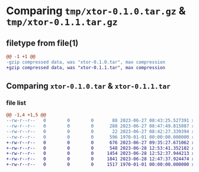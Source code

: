 # Comparing `tmp/xtor-0.1.0.tar.gz` & `tmp/xtor-0.1.1.tar.gz`

## filetype from file(1)

```diff
@@ -1 +1 @@
-gzip compressed data, was "xtor-0.1.0.tar", max compression
+gzip compressed data, was "xtor-0.1.1.tar", max compression
```

## Comparing `xtor-0.1.0.tar` & `xtor-0.1.1.tar`

### file list

```diff
@@ -1,4 +1,5 @@
--rw-r--r--   0        0        0       88 2023-06-27 08:43:25.527391 xtor-0.1.0/README.md
--rw-r--r--   0        0        0      288 2023-06-27 08:47:49.815087 xtor-0.1.0/pyproject.toml
--rw-r--r--   0        0        0       22 2023-06-27 08:42:27.339394 xtor-0.1.0/xtor/__init__.py
--rw-r--r--   0        0        0      596 1970-01-01 00:00:00.000000 xtor-0.1.0/PKG-INFO
+-rw-r--r--   0        0        0      676 2023-06-27 09:35:27.671062 xtor-0.1.1/README.md
+-rw-r--r--   0        0        0      548 2023-06-28 12:53:41.352182 xtor-0.1.1/pyproject.toml
+-rw-r--r--   0        0        0     1454 2023-06-28 12:52:37.944213 xtor-0.1.1/xtor/__init__.py
+-rw-r--r--   0        0        0     1841 2023-06-28 12:47:37.924474 xtor-0.1.1/xtor/utils.py
+-rw-r--r--   0        0        0     1517 1970-01-01 00:00:00.000000 xtor-0.1.1/PKG-INFO
```

